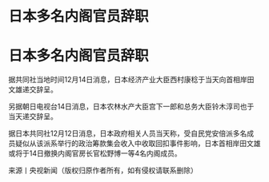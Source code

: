 # 日本多名内阁官员辞职

# 日本多名内阁官员辞职

据共同社当地时间12月14日消息，日本经济产业大臣西村康稔于当天向首相岸田文雄递交辞呈。

另据朝日电视台14日消息，日本农林水产大臣宫下一郎和总务大臣铃木淳司也于当天递交辞呈。

据日本共同社12月12日消息，日本政府相关人员当天称，受自民党安倍派多名成员疑似从该派系举行的政治筹款集会收入中收取回扣事件影响，日本首相岸田文雄或将于14日撤换内阁官房长官松野博一等4名内阁成员。

来源丨央视新闻（版权归原作者所有，如有侵权请联系删除）

